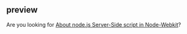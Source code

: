 ## preview

Are you looking for [About node.js Server-Side script in Node-Webkit](https://github.com/rogerwang/node-webkit/wiki/about-node.js-server-side-script-in-node-webkit)?